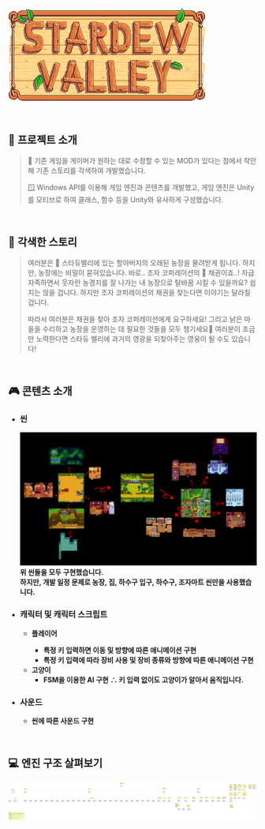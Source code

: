 
&nbsp;&nbsp;&nbsp;&nbsp;&nbsp;&nbsp;&nbsp;&nbsp;&nbsp;&nbsp;&nbsp;&nbsp;&nbsp;&nbsp;&nbsp;&nbsp;&nbsp;&nbsp;&nbsp;&nbsp;&nbsp;&nbsp;&nbsp;&nbsp;&nbsp;&nbsp;&nbsp;&nbsp;&nbsp;&nbsp;&nbsp;&nbsp;&nbsp;&nbsp;&nbsp;&nbsp;&nbsp;&nbsp;&nbsp;&nbsp;&nbsp;&nbsp;&nbsp;&nbsp;&nbsp;&nbsp;&nbsp;&nbsp;&nbsp;&nbsp;&nbsp;&nbsp;![Alt text](/resources/readme_img/StardewValleyLogo.png)

<br>

## 🧐 프로젝트 소개

>🚜 기존 게임을 게이머가 원하는 대로 수정할 수 있는 MOD가 있다는 점에서 착안해 기존 스토리를 각색하여 개발했습니다.
>
>🪟 Windows API를 이용해 게임 엔진과 콘텐츠를 개발했고, 게임 엔진은 Unity를 모티브로 하여 클래스, 함수 등을 Unity와 유사하게 구성했습니다.

<br>

## 📜 각색한 스토리
>여러분은 🚜 스타듀밸리에 있는 할아버지의 오래된 농장을 물려받게 됩니다. 하지만, 농장에는 비밀이 묻혀있습니다. 바로.. 조자 코퍼레이션의 💸 채권이죠..! 자급자족하면서 웃자란 농경지를 잘 나가는 내 농장으로 탈바꿈 시킬 수 있을까요? 쉽지는 않을 겁니다. 하지만 조자 코퍼레이션의 채권을 찾는다면 이야기는 달라질 겁니다. 
>
>따라서 여러분은 채권을 찾아 조자 코퍼레이션에게 요구하세요! 그리고 낡은 마을을 수리하고 농장을 운영하는 데 필요한 것들을 모두 챙기세요🤑 여러분이 조금만 노력한다면 스타듀 밸리에 과거의 영광을 되찾아주는 영웅이 될 수도 있습니다!

<br>

## 🎮 콘텐츠 소개
- ### 씬
  ![Alt text](/resources/readme_img/Scenes.png)
  <b>위 씬들을 모두 구현했습니다.<br>
  하지만, 개발 일정 문제로 농장, 집, 하수구 입구, 하수구, 조자마트 씬만을 사용했습니다.</b>

- ### 캐릭터 및 캐릭터 스크립트
  - <b>플레이어
    - 특정 키 입력하면 이동 및 방향에 따른 애니메이션 구현
    - 특정 키 입력에 따라 장비 사용 및 장비 종류와 방향에 따른 애니메이션 구현
  - 고양이
    - FSM을 이용한 AI 구현 ∴ 키 입력 없이도 고양이가 알아서 움직입니다.
    
- ### 사운드
  - 씬에 따른 사운드 구현
</b>
<br>

## 💻 엔진 구조 살펴보기
![Alt text](/resources/readme_img/ClassDiagram.png)
